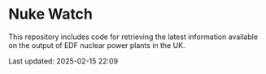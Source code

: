 # Nuke Watch

This repository includes code for retrieving the latest information available on the output of EDF nuclear power plants in the UK.

Last updated: 2025-02-15 22:09